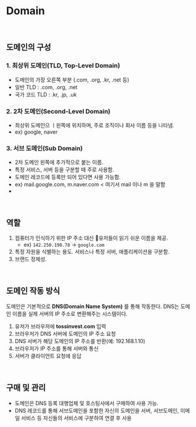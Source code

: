 # Domain

<br/>

## 도메인의 구성

### 1. 최상위 도메인(TLD, Top-Level Domain)
- 도메인의 가장 오른쪽 부분 (.com, .org, .kr, .net 등)
- 일반 TLD : .com, .org, .net
- 국가 코드 TLD : .kr, .jp, .uk

### 2. 2차 도메인(Second-Level Domain)
- 최상위 도메인으 ㅣ왼쪽에 위치하며, 주로 조직이나 회사 이름 등을 나타냄.
- ex) google, naver

### 3. 서브 도메인(Sub Domain)
- 2차 도메인 왼쪽에 추가적으로 붙는 이름.
- 특정 서비스, 서버 등을 구분할 때 주로 사용함.
- 도메인 레코드에 등록만 되어 있다면 사용 가능함.
- ex) mail.google.com, m.naver.com < 여기서 mail 이나 m 을 말함
- 

<br/>

## 역할
1. 컴퓨터가 인식하기 위한 IP 주소 대신 유저들이 읽기 쉬운 이름을 제공.
   - ex) `142.250.190.78` → `google.com`
2. 특정 자원을 식별하는 용도. 서비스나 특정 서버, 애플리케이션을 구분함.
3. 브랜드 정체성.

<br/>

## 도메인 작동 방식
도메인은 기본적으로 **DNS(Domain Name System)** 를 통해 작동한다. DNS는 도메인 이름을 실제 서버의 IP 주소로 변환해주는 시스템이다.

1. 유저가 브라우저에 **tossinvest.com** 입력
2. 브라우저가 DNS 서버에 도메인의 IP 주소 요청
3. DNS 서버가 해당 도메인의 IP 주소를 반환(예: 192.168.1.10)
4. 브라우저가 IP 주소를 통해 서버와 통신
5. 서버가 클라이언트 요청에 응답

<br/>

## 구매 및 관리
- 도메인은 DNS 등록 대행업체 및 호스팅사에서 구매하여 사용 가능.
- DNS 레코드를 통해 서브도메인을 포함한 자신의 도메인을 서버, 서브도메인, 이메일 서비스 등 자신들의 서비스에 구분하여 연결 후 사용
